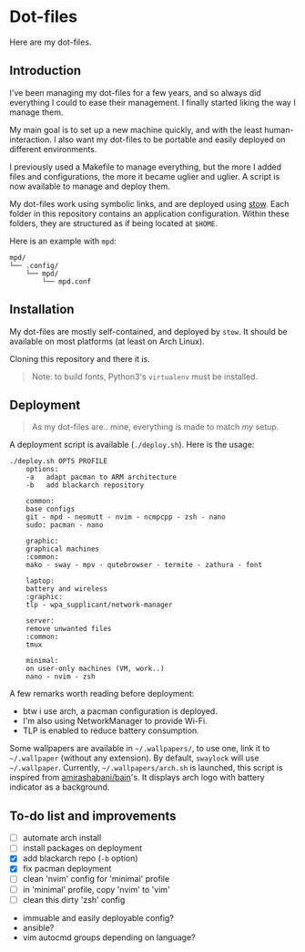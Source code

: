 # Dot-files

Here are my dot-files.

## Introduction

I've been managing my dot-files for a few years, and so always did everything I could to ease their management.
I finally started liking the way I manage them.

My main goal is to set up a new machine quickly, and with the least human-interaction.
I also want my dot-files to be portable and easily deployed on different environments.

I previously used a Makefile to manage everything, but the more I added files and configurations, the more it became uglier and uglier.
A script is now available to manage and deploy them.

My dot-files work using symbolic links, and are deployed using [stow](https://www.gnu.org/software/stow/).
Each folder in this repository contains an application configuration.
Within these folders, they are structured as if being located at `$HOME`.

Here is an example with `mpd`:

```
mpd/
└── .config/
    └── mpd/
        └── mpd.conf
```

## Installation

My dot-files are mostly self-contained, and deployed by `stow`.
It should be available on most platforms (at least on Arch Linux).

Cloning this repository and there it is.

> Note: to build fonts, Python3's `virtualenv` must be installed.

## Deployment

> As my dot-files are.. mine, everything is made to match *my* setup.

A deployment script is available (`./deploy.sh`).
Here is the usage:

```
./deploy.sh OPTS PROFILE
    options:
	-a   adapt pacman to ARM architecture
	-b   add blackarch repository

    common:
	base configs
	git - mpd - neomutt - nvim - ncmpcpp - zsh - nano
	sudo: pacman - nano

    graphic:
	graphical machines
	:common:
	mako - sway - mpv - qutebrowser - termite - zathura - font

    laptop:
	battery and wireless
	:graphic:
	tlp - wpa_supplicant/network-manager

    server:
	remove unwanted files
	:common:
	tmux

    minimal:
	on user-only machines (VM, work..)
	nano - nvim - zsh
```

A few remarks worth reading before deployment:

- btw i use arch, a pacman configuration is deployed.
- I'm also using NetworkManager to provide Wi-Fi.
- TLP is enabled to reduce battery consumption.

Some wallpapers are available in `~/.wallpapers/`, to use one, link it to `~/.wallpaper` (without any extension).
By default, `swaylock` will use `~/.wallpaper`.
Currently, `~/.wallpapers/arch.sh` is launched, this script is inspired from [amirashabani/bain](https://github.com/amirashabani/bain)'s.
It displays arch logo with battery indicator as a background.


## To-do list and improvements

- [ ] automate arch install
- [ ] install packages on deployment
- [X] add blackarch repo (`-b` option)
- [X] fix pacman deployment
- [ ] clean 'nvim' config for 'minimal' profile
- [ ] in 'minimal' profile, copy 'nvim' to 'vim'
- [ ] clean this dirty 'zsh' config
- immuable and easily deployable config?
- ansible?
- vim autocmd groups depending on language?

